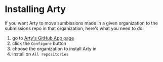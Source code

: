 # Installing Arty

If you want Arty to move sumbissions made in a given organization to the submissions repo in that organization, here's what you need to do:

1. go to [Arty's GitHub App page](https://github.com/apps/artifactminer)
2. click the `Configure` button
3. choose the organization to install Arty in
4. install on `All repositories`